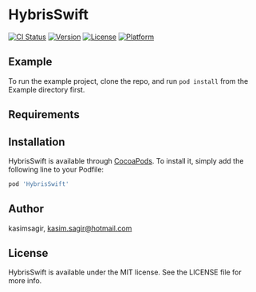 # HybrisSwift

[![CI Status](https://img.shields.io/travis/kasimsagir/HybrisSwift.svg?style=flat)](https://travis-ci.org/kasimsagir/HybrisSwift)
[![Version](https://img.shields.io/cocoapods/v/HybrisSwift.svg?style=flat)](https://cocoapods.org/pods/HybrisSwift)
[![License](https://img.shields.io/cocoapods/l/HybrisSwift.svg?style=flat)](https://cocoapods.org/pods/HybrisSwift)
[![Platform](https://img.shields.io/cocoapods/p/HybrisSwift.svg?style=flat)](https://cocoapods.org/pods/HybrisSwift)

## Example

To run the example project, clone the repo, and run `pod install` from the Example directory first.

## Requirements

## Installation

HybrisSwift is available through [CocoaPods](https://cocoapods.org). To install
it, simply add the following line to your Podfile:

```ruby
pod 'HybrisSwift'
```

## Author

kasimsagir, kasim.sagir@hotmail.com

## License

HybrisSwift is available under the MIT license. See the LICENSE file for more info.
